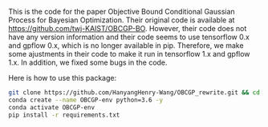 This is the code for the paper Objective Bound Conditional Gaussian Process for Bayesian Optimization. Their original code is available at https://github.com/twj-KAIST/OBCGP-BO. However, their code does not have any version information and their code seems to use tensorflow 0.x and gpflow 0.x, which is no longer available in pip. Therefore, we make some ajustments in their code to make it run in tensorflow 1.x and gpflow 1.x. In addition, we fixed some bugs in the code.

Here is how to use this package:
```bash
git clone https://github.com/HanyangHenry-Wang/OBCGP_rewrite.git && cd OBCGP_rewrite
conda create --name OBCGP-env python=3.6 -y
conda activate OBCGP-env
pip install -r requirements.txt 
```
